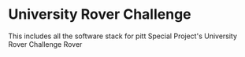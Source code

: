 # University Rover Challenge
This includes all the software stack for pitt Special Project's University Rover Challenge Rover
